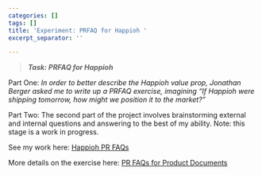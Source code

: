 ```yaml
---
categories: []
tags: []
title: 'Experiment: PRFAQ for Happioh '
excerpt_separator: ''

---
```

> **_Task: PRFAQ for Happioh_**

Part One: _In order to better describe the Happioh value prop, Jonathan Berger asked me to write up a PRFAQ exercise, imagining “If Happioh were shipping tomorrow, how might we position it to the market?”_ 

Part Two: The second part of the project involves brainstorming external and internal questions and answering to the best of my ability. Note: this stage is a work in progress. 

See my work here: [Happioh PR FAQs](https://docs.google.com/document/d/18WLp2UWJhtGgY_Rq0nqBcBQuh_BI9VQyi5SXNnuztTo/edit?ts=604f9a16#) 

More details on the exercise here: [PR FAQs for Product Documents](https://medium.com/agileinsider/press-releases-for-product-managers-everything-you-need-to-know-942485961e31)